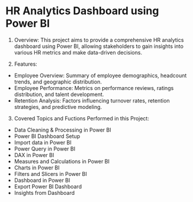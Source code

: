# HR Analytics Dashboard using Power BI
1. Overview:
   This project aims to provide a comprehensive HR analytics dashboard using Power BI, allowing stakeholders to gain insights into various HR metrics and make data-driven decisions.

2. Features:
  - Employee Overview: Summary of employee demographics, headcount trends, and geographic distribution.
  - Employee Performance: Metrics on performance reviews, ratings distribution, and talent development.
  - Retention Analysis: Factors influencing turnover rates, retention strategies, and predictive modeling.

3. Covered Topics and Fuctions Performed in this Project:
- Data Cleaning & Processing in Power BI
- Power BI Dashboard Setup
- Import data in Power BI
- Power Query in Power BI
- DAX in Power BI
- Measures and Calculations in Power BI
- Charts in Power BI
- Filters and Slicers in Power BI
- Dashboard in Power BI 
- Export Power BI Dashboard
- Insights from Dashboard 

